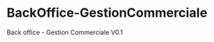 BackOffice-GestionCommerciale
=============================

Back office - Gestion Commerciale V0.1
